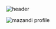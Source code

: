 
![header](https://capsule-render.vercel.app/api?type=waving&color=random&height=200&section=header&text=Kim%20YeJi&fontSize=90)

![mazandi profile](http://mazandi.herokuapp.com/api?handle=hoshikyj&theme=warm)

<!--
**yejively/yejively** is a ✨ _special_ ✨ repository because its `README.md` (this file) appears on your GitHub profile.

Here are some ideas to get you started:

- 🔭 I’m currently working on ...
- 🌱 I’m currently learning ...
- 👯 I’m looking to collaborate on ...
- 🤔 I’m looking for help with ...
- 💬 Ask me about ...
- 📫 How to reach me: ...
- 😄 Pronouns: ...
- ⚡ Fun fact: ...
-->
